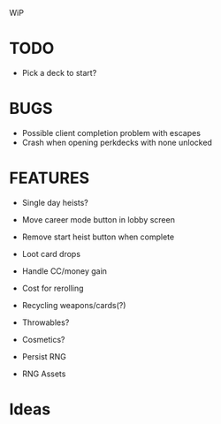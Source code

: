 WiP

# TODO

- Pick a deck to start?

# BUGS

- Possible client completion problem with escapes
- Crash when opening perkdecks with none unlocked

# FEATURES

- Single day heists?

- Move career mode button in lobby screen
- Remove start heist button when complete
- Loot card drops
- Handle CC/money gain
- Cost for rerolling
- Recycling weapons/cards(?)
- Throwables?
- Cosmetics?
- Persist RNG
- RNG Assets

# Ideas
